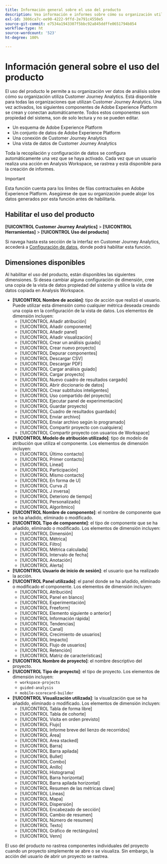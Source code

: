 ```yaml
---
title: Información general sobre el uso del producto
description: Vea información e informes sobre cómo su organización utiliza Customer Journey Analytics.
exl-id: 3806ca7c-ee90-4222-9ffd-2e791c4550e5
source-git-commit: e7534a1943307f5bbc92a845ddffe0651794b854
workflow-type: ht
source-wordcount: '523'
ht-degree: 100%

---
```


# Información general sobre el uso del producto

El uso del producto le permite a su organización ver datos de análisis sobre cómo su organización utiliza Customer Journey Analytics. Está disponible para todas las organizaciones que utilizan Customer Journey Analytics. Una vez activados, los siguientes componentes de Adobe Experience Platform se crean y conectan automáticamente. Todos estos componentes son propiedad del sistema, son de solo lectura y no se pueden editar.

* Un esquema de Adobe Experience Platform
* Un conjunto de datos de Adobe Experience Platform
* Una conexión de Customer Journey Analytics
* Una vista de datos de Customer Journey Analytics

Toda la recopilación y configuración de datos se configura automáticamente una vez que se haya activado. Cada vez que un usuario realiza una acción en Analysis Workspace, se rastrea y está disponible para la creación de informes.

>[!IMPORTANT]
>
>Esta función cuenta para los límites de filas contractuales en Adobe Experience Platform. Asegúrese de que su organización puede alojar los datos generados por esta función antes de habilitarla.

## Habilitar el uso del producto

**[!UICONTROL Customer Journey Analytics]** > **[!UICONTROL Herramientas]** > **[!UICONTROL Uso del producto]**

Si navega hasta esta sección de la interfaz en Customer Journey Analytics, accederá a [Configuración de datos](data-settings.md), donde podrá habilitar esta función.

## Dimensiones disponibles

Al habilitar el uso del producto, están disponibles las siguientes dimensiones. Si desea cambiar alguna configuración de dimensión, cree una copia de la vista de datos propiedad del sistema y utilice la vista de datos copiada en Analysis Workspace.

* **[!UICONTROL Nombre de acción]**: tipo de acción que realizó el usuario. Puede utilizar esta dimensión como cualquier métrica deseada creando una copia en la configuración de la vista de datos. Los elementos de dimensión incluyen:
   * [!UICONTROL Añadir atribución]
   * [!UICONTROL Añadir componente]
   * [!UICONTROL Añadir panel]
   * [!UICONTROL Añadir visualización]
   * [!UICONTROL Crear un análisis guiado]
   * [!UICONTROL Crear nuevo proyecto]
   * [!UICONTROL Depurar componentes]
   * [!UICONTROL Descargar CSV]
   * [!UICONTROL Descargar PDF]
   * [!UICONTROL Cargar análisis guiado]
   * [!UICONTROL Cargar proyecto]
   * [!UICONTROL Nuevo cuadro de resultados cargado]
   * [!UICONTROL Abrir diccionario de datos]
   * [!UICONTROL Crear subtítulos inteligentes]
   * [!UICONTROL Uso compartido del proyecto]
   * [!UICONTROL Ejecutar panel de experimentación]
   * [!UICONTROL Guardar proyecto]
   * [!UICONTROL Cuadro de resultados guardado]
   * [!UICONTROL Enviar archivo]
   * [!UICONTROL Enviar archivo según lo programado]
   * [!UICONTROL Compartir proyecto con cualquiera]
   * [!UICONTROL Compartir proyecto con usuarios de Workspace]
* **[!UICONTROL Modelo de atribución utilizado]**: tipo de modelo de atribución que utiliza el componente. Los elementos de dimensión incluyen:
   * [!UICONTROL Último contacto]
   * [!UICONTROL Primer contacto]
   * [!UICONTROL Lineal]
   * [!UICONTROL Participación]
   * [!UICONTROL Mismo contacto]
   * [!UICONTROL En forma de U]
   * [!UICONTROL Curva J]
   * [!UICONTROL J inversa]
   * [!UICONTROL Deterioro de tiempo]
   * [!UICONTROL Personalizado]
   * [!UICONTROL Algorítmico]
* **[!UICONTROL Nombre de componente]**: el nombre de componente que se ha añadido, eliminado o modificado.
* **[!UICONTROL Tipo de componente]**: el tipo de componente que se ha añadido, eliminado o modificado. Los elementos de dimensión incluyen:
   * [!UICONTROL Dimensión]
   * [!UICONTROL Métrica]
   * [!UICONTROL Filtro]
   * [!UICONTROL Métrica calculada]
   * [!UICONTROL Intervalo de fecha]
   * [!UICONTROL Anotación]
   * [!UICONTROL Alerta]
* **[!UICONTROL Usuario de inicio de sesión]**: el usuario que ha realizado la acción.
* **[!UICONTROL Panel utilizado]**: el panel donde se ha añadido, eliminado o modificado el componente. Los elementos de dimensión incluyen:
   * [!UICONTROL Atribución]
   * [!UICONTROL Panel en blanco]
   * [!UICONTROL Experimentación]
   * [!UICONTROL Freeform]
   * [!UICONTROL Elemento siguiente o anterior]
   * [!UICONTROL Información rápida]
   * [!UICONTROL Tendencias]
   * [!UICONTROL Canal]
   * [!UICONTROL Crecimiento de usuarios]
   * [!UICONTROL Impacto]
   * [!UICONTROL Flujo de usuarios]
   * [!UICONTROL Retención]
   * [!UICONTROL Matriz de características]
* **[!UICONTROL Nombre de proyecto]**: el nombre descriptivo del proyecto.
* **[!UICONTROL Tipo de proyecto]**: el tipo de proyecto. Los elementos de dimensión incluyen:
   * `workspace-projects`
   * `guided-analysis`
   * `mobile-scorecard-builder`
* **[!UICONTROL Visualización utilizada]**: la visualización que se ha añadido, eliminado o modificado. Los elementos de dimensión incluyen:
   * [!UICONTROL Tabla de forma libre]
   * [!UICONTROL Tabla de cohorte]
   * [!UICONTROL Visita en orden previsto]
   * [!UICONTROL Flujo]
   * [!UICONTROL Informe breve del lienzo de recorridos]
   * [!UICONTROL Área]
   * [!UICONTROL Area stacked]
   * [!UICONTROL Barra]
   * [!UICONTROL Barra apilada]
   * [!UICONTROL Bullet]
   * [!UICONTROL Combo]
   * [!UICONTROL Anillo]
   * [!UICONTROL Histograma]
   * [!UICONTROL Barra horizontal]
   * [!UICONTROL Barra apilada horizontal]
   * [!UICONTROL Resumen de las métricas clave]
   * [!UICONTROL Líneas]
   * [!UICONTROL Mapa]
   * [!UICONTROL Dispersión]
   * [!UICONTROL Encabezado de sección]
   * [!UICONTROL Cambio de resumen]
   * [!UICONTROL Número de resumen]
   * [!UICONTROL Texto]
   * [!UICONTROL Gráfico de rectángulos]
   * [!UICONTROL Venn]

El uso del producto no rastrea componentes individuales del proyecto cuando un proyecto simplemente se abre o se visualiza. Sin embargo, la acción del usuario de abrir un proyecto se rastrea.
